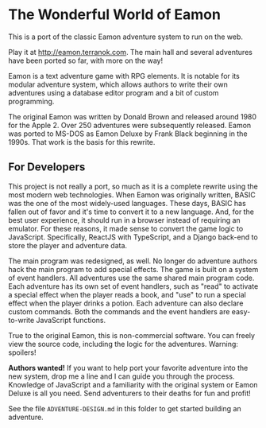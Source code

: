 # The Wonderful World of Eamon

This is a port of the classic Eamon adventure system to run on the web.

Play it at http://eamon.terranok.com. The main hall and several adventures have been ported so far, with more on the way!

Eamon is a text adventure game with RPG elements. It is notable for its modular adventure system, which allows authors to write their own adventures using a database editor program and a bit of custom programming.

The original Eamon was written by Donald Brown and released around 1980 for the Apple 2. Over 250 adventures were subsequently released. Eamon was ported to MS-DOS as Eamon Deluxe by Frank Black beginning in the 1990s. That work is the basis for this rewrite.

## For Developers

This project is not really a port, so much as it is a complete rewrite using the most modern web technologies. When Eamon was originally written, BASIC was the one of the most widely-used languages. These days, BASIC has fallen out of favor and it's time to convert it to a new language. And, for the best user experience, it should run in a browser instead of requiring an emulator. For these reasons, it made sense to convert the game logic to JavaScript. Specifically, ReactJS with TypeScript, and a Django back-end to store the player and adventure data.

The main program was redesigned, as well. No longer do adventure authors hack the main program to add special effects. The game is built on a system of event handlers. All adventures use the same shared main program code. Each adventure has its own set of event handlers, such as "read" to activate a special effect when the player reads a book, and "use" to run a special effect when the player drinks a potion. Each adventure can also declare custom commands. Both the commands and the event handlers are easy-to-write JavaScript functions.

True to the original Eamon, this is non-commercial software. You can freely view the source code, including the logic for the adventures. Warning: spoilers!

**Authors wanted!** If you want to help port your favorite adventure into the new system, drop me a line and I can guide you through the process. Knowledge of JavaScript and a familiarity with the original system or Eamon Deluxe is all you need. Send adventurers to their deaths for fun and profit!

See the file `ADVENTURE-DESIGN.md` in this folder to get started building an adventure.
